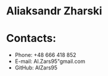 # Aliaksandr Zharski

# Contacts:
- Phone: +48 666 418 852
- E-mail: Al.Zars95"gmail.com
- GitHub: AlZars95
